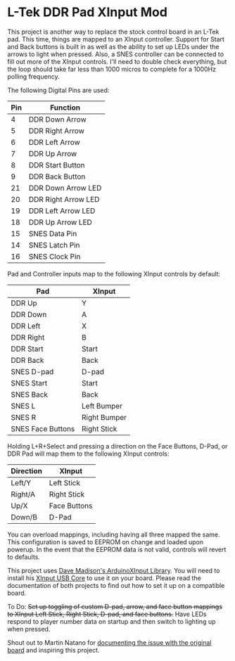 # L-Tek DDR Pad XInput Mod

This project is another way to replace the stock control board in an L-Tek pad. This time, things are mapped to an XInput controller. Support for Start and Back buttons is built in as well as the ability to set up LEDs under the arrows to light when pressed. Also, a SNES controller can be connected to fill out more of the XInput controls. I'll need to double check everything, but the loop should take far less than 1000 micros to complete for a 1000Hz polling frequency.

The following Digital Pins are used:

Pin | Function
--- | --------
4 | DDR Down Arrow
5 | DDR Right Arrow
6 | DDR Left Arrow
7 | DDR Up Arrow
8 | DDR Start Button
9 | DDR Back Button
21 | DDR Down Arrow LED
20 | DDR Right Arrow LED
19 | DDR Left Arrow LED
18 | DDR Up Arrow LED
15 | SNES Data Pin
14 | SNES Latch Pin
16 | SNES Clock Pin


Pad and Controller inputs map to the following XInput controls by default:

Pad | XInput
--- | ------
DDR Up | Y
DDR Down | A
DDR Left | X
DDR Right | B
DDR Start | Start
DDR Back | Back
SNES D-pad | D-pad
SNES Start | Start
SNES Back | Back
SNES L | Left Bumper
SNES R | Right Bumper
SNES Face Buttons | Right Stick

Holding L+R+Select and pressing a direction on the Face Buttons, D-Pad, or DDR Pad will map them to the following XInput controls:

Direction | XInput
--------- | ------
Left/Y | Left Stick
Right/A | Right Stick
Up/X | Face Buttons
Down/B | D-Pad

You can overload mappings, including having all three mapped the same. This configuration is saved to EEPROM on change and loaded upon powerup. In the event that the EEPROM data is not valid, controls will revert to defaults.

This project uses [Dave Madison's ArduinoXInput Library](https://github.com/dmadison/ArduinoXInput). You will need to install his [XInput USB Core](https://github.com/dmadison/ArduinoXInput_AVR) to use it on your board. Please read the documentation of both projects to find out how to set it up on a compatible board.

To Do:
~~Set up toggling of custom D-pad, arrow, and face button mappings to XInput Left Stick, Right Stick, D-pad, and face buttons.~~
Have LEDs respond to player number data on startup and then switch to lighting up when pressed.

Shout out to Martin Natano for [documenting the issue with the original board](https://www.natano.net/blog/2019-12-14-usb-polling-adventure/) and inspiring this project.
